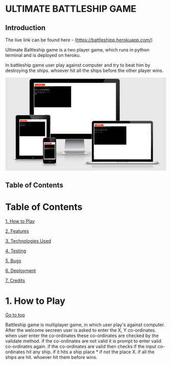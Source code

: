 # ULTIMATE BATTLESHIP GAME
## Introduction

The live link can be found here - (https://battleshipp.herokuapp.com/)

Ultimate Battleship game is a two player game, which runs in python terminal and is deployed on heroku. 

In battleship game user play against computer and try to beat him by destroying the ships. whoever hit all the ships before the other player wins.

![website preview](images/amiresponsive.PNG)

## Table of Contents

# Table of Contents

 [1. How to Play](#how-to-play)

 [2. Features](#features)

 [3. Technologies Used](#technologies-used)

 [4. Testing](#testing)

 [5. Bugs](#bugs)

 [6. Deployment](#deployment)

 [7. Credits](#credits)

<a name="how-to-play"></a>

# 1. How to Play
  [Go to top](#table-of-contents)

  Battleship game is multiplayer game, in which user play's against computer. After the welcome secreen user is asked to enter the X, Y co-ordinates. when user enter the co-ordinates these co-ordinates are checked by the validate method. if the co-ordinates are not valid it is prompt to enter valid co-ordinates again. if the co-ordinates are valid then checks if the input co-ordinates hit any ship. if it hits a ship place * if  not the place X. if all the ships are hit. whoever hit them before wins.